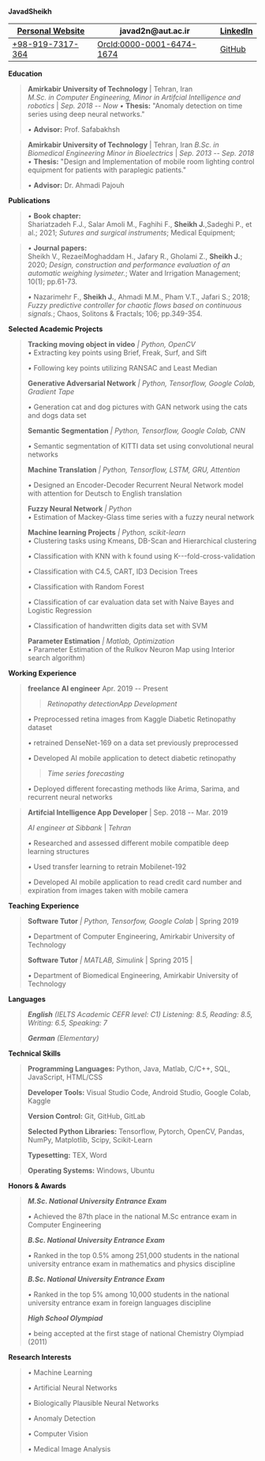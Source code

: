 **JavadSheikh**

[Personal Website](https://javad-sheikh.github.io) | javad2n\@aut.ac.ir  | [LinkedIn](linkedin.com/in/javad-sheikh)
---        |     ---      |          ---
[+98-919-7317-364](callto:+989197317364) | [OrcId:0000-0001-6474-1674](https://orcid.org/0000-0001-6474-1674) | [GitHub](github.com/javad-sheikh)

**Education**

> **Amirkabir University of Technology**       | Tehran, Iran       
> *M.Sc. in Computer Engineering, Minor in Artifcial Intelligence and robotics* | *Sep. 2018 -- Now* 
> *•* **Thesis:** "Anomaly detection on time series using deep neural
> networks."
>
> *•* **Advisor:** Prof. Safabakhsh

> **Amirkabir University of Technology** | Tehran, Iran
> *B.Sc. in Biomedical Engineering Minor in Bioelectrics* | *Sep. 2013 -- Sep. 2018*
> *•* **Thesis:** "Design and Implementation of mobile room lighting
> control equipment for patients with paraplegic patients."
>
> *•* **Advisor:** Dr. Ahmadi Pajouh

**Publications**

> *•* **Book chapter:**\
> Shariatzadeh F.J., Salar Amoli M., Faghihi F., **Sheikh J.**,Sadeghi
> P., et al.; 2021; *Sutures and surgical instruments*; Medical
> Equipment;

> *•* **Journal papers:**\
> Sheikh V., RezaeiMoghaddam H., Jafary R., Gholami Z., **Sheikh J.**;
> 2020; *Design, construction and performance evaluation of an automatic
> weighing lysimeter.*; Water and Irrigation Management; 10(1);
> pp.61-73.
>
> *•* Nazarimehr F., **Sheikh J.**, Ahmadi M.M., Pham V.T., Jafari S.;
> 2018; *Fuzzy predictive controller for chaotic flows* *based on
> continuous signals.*; Chaos, Solitons & Fractals; 106; pp.349-354.
>

**Selected Academic Projects**

> **Tracking moving object in video** *\| Python, OpenCV*\
> *•* Extracting key points using Brief, Freak, Surf, and Sift
>
> *•* Following key points utilizing RANSAC and Least Median
>
> **Generative Adversarial Network** *\| Python, Tensorflow, Google
> Colab, Gradient Tape*
>
> *•* Generation cat and dog pictures with GAN network using the cats
> and dogs data set
>
> **Semantic Segmentation** *\| Python, Tensorflow, Google Colab, CNN*
>
> *•* Semantic segmentation of KITTI data set using convolutional neural
> networks
>
> **Machine Translation** *\| Python, Tensorflow, LSTM, GRU, Attention*
>
> *•* Designed an Encoder-Decoder Recurrent Neural Network model with
> attention for Deutsch to English translation
>
> **Fuzzy Neural Network** *\| Python*\
> *•* Estimation of Mackey-Glass time series with a fuzzy neural network
>
> **Machine learning Projects** *\| Python, scikit-learn*\
> *•* Clustering tasks using Kmeans, DB-Scan and Hierarchical clustering
>
> *•* Classification with KNN with k found using
> K---fold-cross-validation
>
> *•* Classification with C4.5, CART, ID3 Decision Trees
>
> *•* Classification with Random Forest
>
> *•* Classification of car evaluation data set with Naive Bayes and
> Logistic Regression
>
> *•* Classification of handwritten digits data set with SVM
>
> **Parameter Estimation** *\| Matlab, Optimization*\
> *•* Parameter Estimation of the Rulkov Neuron Map using Interior
> search algorithm)

**Working Experience**

> **freelance AI engineer** Apr. 2019 -- Present
> > *Retinopathy detectionApp Development*
>
> *•* Preprocessed retina images from Kaggle Diabetic Retinopathy dataset
>
> *•* retrained DenseNet-169 on a data set previously preprocessed
>
> *•* Developed AI mobile application to detect diabetic retinopathy
>
> > *Time series forecasting*
>
> *•* Deployed different forecasting methods like Arima, Sarima, and
> recurrent neural networks

> **Artifcial Intelligence App Developer** | Sep. 2018 -- Mar. 2019
> 
> *AI engineer at Sibbank*                 | *Tehran*
> 
> *•* Researched and assessed different mobile compatible deep learning
> structures
>
> *•* Used transfer learning to retrain Mobilenet-192
>
> *•* Developed AI mobile application to read credit card number and
> expiration from images taken with mobile camera

**Teaching Experience**

> **Software Tutor** *\| Python, Tensorfow, Google Colab* |  Spring 2019
> 
> *•* Department of Computer Engineering, Amirkabir University of Technology
>
> **Software Tutor** *\| MATLAB, Simulink* | Spring 2015 |
> 
> *•* Department of Biomedical Engineering, Amirkabir University of Technology

**Languages**

> ***English** (IELTS Academic CEFR level: C1)* *Listening: 8.5,
> Reading: 8.5, Writing: 6.5, Speaking: 7*
>
> ***German** (Elementary)*

**Technical Skills**

> **Programming Languages:** Python, Java, Matlab, C/C++, SQL,
> JavaScript, HTML/CSS
>
> **Developer Tools:** Visual Studio Code, Android Studio, Google Colab,
> Kaggle
>
> **Version Control:** Git, GitHub, GitLab
>
> **Selected Python Libraries:** Tensorflow, Pytorch, OpenCV, Pandas, NumPy, Matplotlib, Scipy, Scikit-Learn
>
> **Typesetting:** TEX, Word
>
> **Operating Systems:** Windows, Ubuntu

**Honors & Awards**

> ***M.Sc. National University Entrance Exam***
>
> *•* Achieved the 87th place in the national M.Sc entrance exam in
> Computer Engineering
>
> ***B.Sc. National University Entrance Exam***
>
> *•* Ranked in the top 0.5% among 251,000 students in the national
> university entrance exam in mathematics and physics discipline
>
> ***B.Sc. National University Entrance Exam***
>
> *•* Ranked in the top 5% among 10,000 students in the national
> university entrance exam in foreign languages discipline
>
> ***High School Olympiad***
>
> *•* being accepted at the first stage of national Chemistry Olympiad
> (2011)

**Research Interests**

> *•* Machine Learning
>
> *•* Artificial Neural Networks
>
> *•* Biologically Plausible Neural Networks
>
> *•* Anomaly Detection
>
> *•* Computer Vision
>
> *•* Medical Image Analysis
